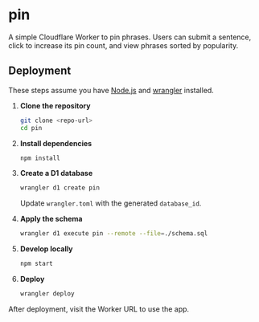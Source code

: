 # pin

A simple Cloudflare Worker to pin phrases. Users can submit a sentence, click to increase its pin count, and view phrases sorted by popularity.

## Deployment

These steps assume you have [Node.js](https://nodejs.org/) and [wrangler](https://developers.cloudflare.com/workers/wrangler/) installed.

1. **Clone the repository**
   ```bash
   git clone <repo-url>
   cd pin
   ```

2. **Install dependencies**
   ```bash
   npm install
   ```

3. **Create a D1 database**
   ```bash
   wrangler d1 create pin
   ```
   Update `wrangler.toml` with the generated `database_id`.

4. **Apply the schema**
   ```bash
   wrangler d1 execute pin --remote --file=./schema.sql
   ```

5. **Develop locally**
   ```bash
   npm start
   ```

6. **Deploy**
   ```bash
   wrangler deploy
   ```

After deployment, visit the Worker URL to use the app.
